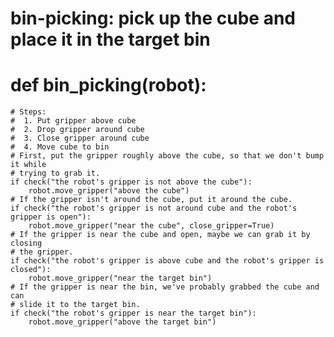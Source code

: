 

# bin-picking: pick up the cube and place it in the target bin
# def bin_picking(robot):
    # Steps:
    #  1. Put gripper above cube
    #  2. Drop gripper around cube
    #  3. Close gripper around cube
    #  4. Move cube to bin
    # First, put the gripper roughly above the cube, so that we don't bump it while
    # trying to grab it.
    if check("the robot's gripper is not above the cube"):
        robot.move_gripper("above the cube")
    # If the gripper isn't around the cube, put it around the cube.
    if check("the robot's gripper is not around cube and the robot's gripper is open"):
        robot.move_gripper("near the cube", close_gripper=True)
    # If the gripper is near the cube and open, maybe we can grab it by closing
    # the gripper.
    if check("the robot's gripper is above cube and the robot's gripper is closed"):
        robot.move_gripper("near the target bin")
    # If the gripper is near the bin, we've probably grabbed the cube and can
    # slide it to the target bin.
    if check("the robot's gripper is near the target bin"):
        robot.move_gripper("above the target bin")
